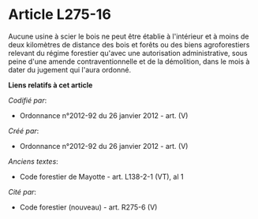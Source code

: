 # Article L275-16

Aucune usine à scier le bois ne peut être établie à l'intérieur et à moins de deux kilomètres de distance des bois et forêts
ou des biens agroforestiers relevant du régime forestier qu'avec une autorisation administrative, sous peine d'une amende
contraventionnelle et de la démolition, dans le mois à dater du jugement qui l'aura ordonné.

**Liens relatifs à cet article**

_Codifié par_:

  - Ordonnance n°2012-92 du 26 janvier 2012 - art. (V)

_Créé par_:

  - Ordonnance n°2012-92 du 26 janvier 2012 - art. (V)

_Anciens textes_:

  - Code forestier de Mayotte - art. L138-2-1 (VT), al 1

_Cité par_:

  - Code forestier (nouveau) - art. R275-6 (V)
